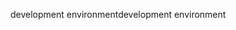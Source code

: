 <span data-ttu-id="2fada-101">development environment</span><span class="sxs-lookup"><span data-stu-id="2fada-101">development environment</span></span>